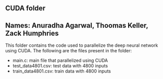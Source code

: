 ## CUDA folder 
## Names: Anuradha Agarwal, Thoomas Keller, Zack Humphries 

This folder contains the code used to parallelize the deep neural network using CUDA. The following are the files present in the folder:
- main.c: main file that parallelized using CUDA
- test_data4801.csv: test data with 4800 inputs
- train_data4801.csv: train data with 4800 inputs 

